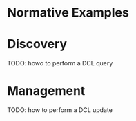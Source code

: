 # Normative Examples

# Discovery

TODO: howo to perform a DCL query

# Management

TODO: how to perform a DCL update